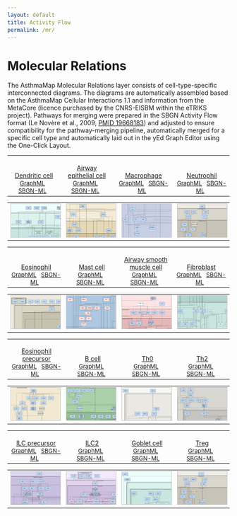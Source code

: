 ```yaml
---
layout: default
title: Activity Flow
permalink: /mr/
---
```


# Molecular Relations

The AsthmaMap Molecular Relations layer consists of cell-type-specific interconnected diagrams. The diagrams are automatically assembled based on the AsthmaMap Cellular Interactions 1.1 and information from the MetaCore (licence purchased by the CNRS-EISBM within the eTRIKS project). Pathways for merging were prepared in the SBGN Activity Flow format (Le Novère et al., 2009, [PMID 19668183](https://www.ncbi.nlm.nih.gov/pubmed/?term=19668183)) and adjusted to ensure compatibility for the pathway-merging pipeline, automatically merged for a specific cell type and automatically laid out in the yEd Graph Editor using the One-Click Layout.

<!--Row #1-->
<table>
    <tr valign="bottom">
      <td style="width: 225px;" align="center"> <a href="/images/af/F001-DendriticCell.svg"><br />Dendritic cell</a> <br /> <font size="2"> 
<a href="/images/af/F001-DendriticCell.graphml">GraphML</a> &nbsp;
<a href="/images/af/F001-DendriticCell-SBGNv02.sbgn">SBGN-ML</a> &nbsp;
</font> </td>
      <td style="width: 225px;" align="center"> <a href="/images/af/F002-AirwayEpithelialCell.svg"><br />Airway epithelial cell</a> <br /> <font size="2"> 
<a href="/images/af/F002-AirwayEpithelialCell.graphml">GraphML</a> &nbsp; 
<a href="/images/af/F002-AirwayEpithelialCell-SBGNv02.sbgn">SBGN-ML</a> &nbsp; 
</font> </td>
      <td style="width: 225px;" align="center"> <a href="/images/af/F009-Macrophage.svg"><br />Macrophage</a> <br /> <font size="2"> 
<a href="/images/af/F009-Macrophage.graphml">GraphML</a> &nbsp;
<a href="/images/af/F009-Macrophage-SBGNv02.sbgn">SBGN-ML</a> &nbsp;
</font> </td>
      <td style="width: 225px;" align="center"> <a href="/images/af/F013-Neutrophil.svg"><br />Neutrophil</a> <br /> <font size="2"> 
<a href="/images/af/F013-Neutrophil.graphml">GraphML</a> &nbsp;
<a href="/images/af/F013-Neutrophil-SBGNv02.sbgn">SBGN-ML</a> &nbsp;
</font> </td>
    </tr>
</table>
<table>
    <tr>
      <td style="width: 225px;" align="center"><a href="/images/af/F001-DendriticCell.svg"><img src="/images/af/F001-DendriticCell-cut.png" style="border: #c6c6c6 1px solid; width: 195px;"/></a></td>
      <td style="width: 225px;" align="center"><a href="/images/af/F002-AirwayEpithelialCell.svg"><img src="/images/af/F002-AirwayEpithelialCell-cut.png" style="border: #c6c6c6 1px solid; width: 195px;"/></a></td>
      <td style="width: 225px;" align="center"><a href="/images/af/F009-Macrophage.svg"><img src="/images/af/F009-Macrophage-cut.png" style="border: #c6c6c6 1px solid; width: 195px;"/></a></td>
      <td style="width: 225px;" align="center"><a href="/images/af/F013-Neutrophil.svg"><img src="/images/af/F013-Neutrophil-cut.png" style="border: #c6c6c6 1px solid; width: 195px;"/></a></td>
    </tr>
</table>

<!--Row #2-->
<table>
    <tr valign="bottom">
      <td style="width: 225px;" align="center"> <a href="/images/af/F011-Eosinophil.svg"><br />Eosinophil</a> <br /> <font size="2"> 
<a href="/images/af/F011-Eosinophil.graphml">GraphML</a> &nbsp;
<a href="/images/af/F011-Eosinophil-SBGNv02.sbgn">SBGN-ML</a> &nbsp;
</font> </td>
      <td style="width: 225px;" align="center"> <a href="/images/af/F012-MastCell.svg"><br />Mast cell</a> <br /> <font size="2"> 
<a href="/images/af/F012-MastCell.graphml">GraphML</a> &nbsp;
<a href="/images/af/F012-MastCell-SBGNv02.sbgn">SBGN-ML</a> &nbsp;
</font> </td>
      <td style="width: 225px;" align="center"> <a href="/images/af/F015-AirwaySmoothMuscleCell.svg"><br />Airway smooth muscle cell</a> <br /> <font size="2"> 
<a href="/images/af/F015-AirwaySmoothMuscleCell.graphml">GraphML</a> &nbsp;
<a href="/images/af/F015-AirwaySmoothMuscleCell-SBGNv02.sbgn">SBGN-ML</a> &nbsp;
</font> </td>
      <td style="width: 225px;" align="center"> <a href="/images/af/F014-Fibroblast.svg"><br />Fibroblast</a> <br /> <font size="2"> 
<a href="/images/af/F014-Fibroblast.graphml">GraphML</a> &nbsp;
<a href="/images/af/F014-Fibroblast-SBGNv02.sbgn">SBGN-ML</a> &nbsp;
</font> </td>
    </tr>
</table>
<table>
    <tr>
      <td style="width: 225px;" align="center"><a href="/images/af/F011-Eosinophil.svg"><img src="/images/af/F011-Eosinophil-cut.png" style="border: #c6c6c6 1px solid; width: 195px;"/></a></td>
      <td style="width: 225px;" align="center"><a href="/images/af/F012-MastCell.svg"><img src="/images/af/F012-MastCell-cut.png" style="border: #c6c6c6 1px solid; width: 195px;"/></a></td>
      <td style="width: 225px;" align="center"><a href="/images/af/F015-AirwaySmoothMuscleCell.svg"><img src="/images/af/F015-AirwaySmoothMuscleCell-cut.png" style="border: #c6c6c6 1px solid; width: 195px;"/></a></td>
      <td style="width: 225px;" align="center"><a href="/images/af/F014-Fibroblast.svg"><img src="/images/af/F014-Fibroblast-cut.png" style="border: #c6c6c6 1px solid; width: 195px;"/></a></td>
    </tr>
</table>

<!--Row #3-->
<table>
    <tr valign="bottom">
      <td style="width: 225px;" align="center"> <a href="/images/af/F010-EosinophilPrecursor.svg"><br />Eosinophil precursor</a> <br /> <font size="2"> 
<a href="/images/af/F010-EosinophilPrecursor.graphml">GraphML</a> &nbsp;
<a href="/images/af/F010-EosinophilPrecursor-SBGNv02.sbgn">SBGN-ML</a> &nbsp;
</font> </td>
      <td style="width: 225px;" align="center"> <a href="/images/af/F008-BCell.svg"><br />B cell</a> <br /> <font size="2"> 
<a href="/images/af/F008-BCell.graphml">GraphML</a> &nbsp; 
<a href="/images/af/F008-BCell-SBGNv02.sbgn">SBGN-ML</a> &nbsp; 
</font> </td>
      <td style="width: 225px;" align="center"> <a href="/images/af/F003-Th0.svg"><br />Th0</a> <br /> <font size="2"> 
<a href="/images/af/F003-Th0.graphml">GraphML</a> &nbsp;
<a href="/images/af/F003-Th0-SBGNv02.sbgn">SBGN-ML</a> &nbsp;
</font> </td>
      <td style="width: 225px;" align="center"> <a href="/images/af/F004-Th2.svg"><br />Th2</a> <br /> <font size="2"> 
<a href="/images/af/F004-Th2.graphml">GraphML</a> &nbsp;
<a href="/images/af/F004-Th2-SBGNv02.sbgn">SBGN-ML</a> &nbsp;
</font> </td>
    </tr>
</table>
<table>
    <tr>
      <td style="width: 225px;" align="center"><a href="/images/af/F010-EosinophilPrecursor.svg"><img src="/images/af/F010-EosinophilPrecursor-cut.png" style="border: #c6c6c6 1px solid; width: 195px;"/></a></td>
      <td style="width: 225px;" align="center"><a href="/images/af/F008-BCell.svg"><img src="/images/af/F008-BCell-cut.png" style="border: #c6c6c6 1px solid; width: 195px;"/></a></td>
      <td style="width: 225px;" align="center"><a href="/images/af/F003-Th0.svg"><img src="/images/af/F003-Th0-cut.png" style="border: #c6c6c6 1px solid; width: 195px;"/></a></td>
      <td style="width: 225px;" align="center"><a href="/images/af/F004-Th2.svg"><img src="/images/af/F004-Th2-cut.png" style="border: #c6c6c6 1px solid; width: 195px;"/></a></td>
    </tr>
</table>


<!--Row #4-->
<table>
    <tr valign="bottom">
      <td style="width: 225px;" align="center"> <a href="/images/af/F006-ILCPrecursor.svg"><br />ILC precursor</a> <br /> <font size="2"> 
<a href="/images/af/F006-ILCPrecursor.graphml">GraphML</a> &nbsp;
<a href="/images/af/F006-ILCPrecursor-SBGNv02.sbgn">SBGN-ML</a> &nbsp;
</font> </td>
      <td style="width: 225px;" align="center"> <a href="/images/af/F007-ILC2.svg"><br />ILC2</a> <br /> <font size="2"> 
<a href="/images/af/F007-ILC2.graphml">GraphML</a> &nbsp; 
<a href="/images/af/F007-ILC2-SBGNv02.sbgn">SBGN-ML</a> &nbsp; 
</font> </td>
      <td style="width: 225px;" align="center"> <a href="/images/af/F016-GobletCell.svg"><br />Goblet cell</a> <br /> <font size="2"> 
<a href="/images/af/F016-GobletCell.graphml">GraphML</a> &nbsp;
<a href="/images/af/F016-GobletCell-SBGNv02.sbgn">SBGN-ML</a> &nbsp;
</font> </td>
      <td style="width: 225px;" align="center"> <a href="/images/af/F005-Treg.svg"><br />Treg</a> <br /> <font size="2"> 
<a href="/images/af/F005-Treg.graphml">GraphML</a> &nbsp;
<a href="/images/af/F005-Treg-SBGNv02.sbgn">SBGN-ML</a> &nbsp;
</font> </td>
    </tr>
</table>
<table>
    <tr>
      <td style="width: 225px;" align="center"><a href="/images/af/F006-ILCPrecursor.svg"><img src="/images/af/F006-ILCPrecursor-cut.png" style="border: #c6c6c6 1px solid; width: 195px;"/></a></td>
      <td style="width: 225px;" align="center"><a href="/images/af/F007-ILC2.svg"><img src="/images/af/F007-ILC2-cut.png" style="border: #c6c6c6 1px solid; width: 195px;"/></a></td>
      <td style="width: 225px;" align="center"><a href="/images/af/F016-GobletCell.svg"><img src="/images/af/F016-GobletCell-cut.png" style="border: #c6c6c6 1px solid; width: 195px;"/></a></td>
      <td style="width: 225px;" align="center"><a href="/images/af/F005-Treg.svg"><img src="/images/af/F005-Treg-cut.png" style="border: #c6c6c6 1px solid; width: 195px;"/></a></td>
    </tr>
</table>

